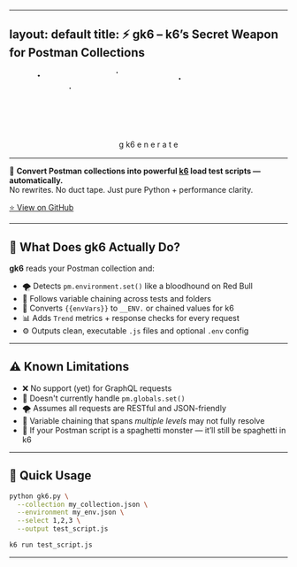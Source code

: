 
---
layout: default
title: ⚡️ gk6 – k6’s Secret Weapon for Postman Collections
---
<div style="text-align:center; margin-bottom: 1rem;">
<svg viewBox="0 0 800 200" width="90%" height="200" xmlns="http://www.w3.org/2000/svg">
  <!-- Stars -->
  <circle class="star" cx="50" cy="20" r="3"/>
  <circle class="star" cx="300" cy="10" r="2"/>
  <circle class="star" cx="500" cy="30" r="2.5"/>
  <circle class="star" cx="150" cy="60" r="2"/>

  <!-- Sliding Text: g → generate → k6 -->
  <text x="300" y="100" class="letter g burning">g</text>
  <text x="332" y="100" class="letter k6 burning">k6</text>
  <g class="generate-group">
    <text x="322" y="100" class="letter">e</text>
    <text x="346" y="100" class="letter">n</text>
    <text x="370" y="100" class="letter">e</text>
    <text x="394" y="100" class="letter">r</text>
    <text x="418" y="100" class="letter">a</text>
    <text x="442" y="100" class="letter">t</text>
    <text x="466" y="100" class="letter">e</text>
    <text x="490" y="100" class="letter"> </text>
  </g>

  <!-- Firework sparks -->
  <g class="firework-group">
<circle class="firework color1" cx="100" cy="90" r="4"/>
<circle class="firework color2" cx="112" cy="90" r="4"/>
<circle class="firework color3" cx="124" cy="90" r="4"/>
<circle class="firework color4" cx="136" cy="90" r="4"/>
<circle class="firework color5" cx="148" cy="90" r="4"/>
<circle class="firework color1" cx="160" cy="90" r="4"/>
<circle class="firework color2" cx="172" cy="90" r="4"/>
<circle class="firework color3" cx="184" cy="90" r="4"/>
<circle class="firework color4" cx="196" cy="90" r="4"/>
<circle class="firework color5" cx="208" cy="90" r="4"/>
<circle class="firework color1" cx="220" cy="90" r="4"/>
<circle class="firework color2" cx="232" cy="90" r="4"/>
<circle class="firework color3" cx="244" cy="90" r="4"/>
<circle class="firework color4" cx="256" cy="90" r="4"/>
<circle class="firework color5" cx="268" cy="90" r="4"/>
<circle class="firework color1" cx="280" cy="90" r="4"/>
<circle class="firework color2" cx="292" cy="90" r="4"/>
<circle class="firework color3" cx="304" cy="90" r="4"/>
<circle class="firework color4" cx="316" cy="90" r="4"/>
<circle class="firework color5" cx="328" cy="90" r="4"/>
<circle class="firework color1" cx="340" cy="90" r="4"/>
<circle class="firework color2" cx="352" cy="90" r="4"/>
<circle class="firework color3" cx="364" cy="90" r="4"/>
<circle class="firework color4" cx="376" cy="90" r="4"/>
<circle class="firework color5" cx="388" cy="90" r="4"/>
<circle class="firework color1" cx="400" cy="90" r="4"/>
<circle class="firework color2" cx="412" cy="90" r="4"/>
<circle class="firework color3" cx="424" cy="90" r="4"/>
<circle class="firework color4" cx="436" cy="90" r="4"/>
<circle class="firework color5" cx="448" cy="90" r="4"/>
<circle class="firework color1" cx="460" cy="90" r="4"/>
<circle class="firework color2" cx="472" cy="90" r="4"/>
<circle class="firework color3" cx="484" cy="90" r="4"/>
<circle class="firework color4" cx="496" cy="90" r="4"/>
<circle class="firework color5" cx="508" cy="90" r="4"/>
<circle class="firework color1" cx="520" cy="90" r="4"/>
<circle class="firework color2" cx="532" cy="90" r="4"/>
<circle class="firework color3" cx="544" cy="90" r="4"/>
<circle class="firework color4" cx="556" cy="90" r="4"/>
<circle class="firework color5" cx="568" cy="90" r="4"/>
<circle class="firework color1" cx="580" cy="90" r="4"/>
<circle class="firework color2" cx="592" cy="90" r="4"/>
<circle class="firework color3" cx="604" cy="90" r="4"/>
<circle class="firework color4" cx="616" cy="90" r="4"/>
<circle class="firework color5" cx="628" cy="90" r="4"/>
<rect class="confetti" x="100" y="90" width="6" height="3"/>
<rect class="confetti" x="112" y="90" width="6" height="3"/>
<rect class="confetti" x="124" y="90" width="6" height="3"/>
<rect class="confetti" x="136" y="90" width="6" height="3"/>
<rect class="confetti" x="148" y="90" width="6" height="3"/>
<rect class="confetti" x="160" y="90" width="6" height="3"/>
<rect class="confetti" x="172" y="90" width="6" height="3"/>
<rect class="confetti" x="184" y="90" width="6" height="3"/>
<rect class="confetti" x="196" y="90" width="6" height="3"/>
<rect class="confetti" x="208" y="90" width="6" height="3"/>
<rect class="confetti" x="220" y="90" width="6" height="3"/>
<rect class="confetti" x="232" y="90" width="6" height="3"/>
<rect class="confetti" x="244" y="90" width="6" height="3"/>
<rect class="confetti" x="256" y="90" width="6" height="3"/>
<rect class="confetti" x="268" y="90" width="6" height="3"/>
<rect class="confetti" x="280" y="90" width="6" height="3"/>
<rect class="confetti" x="292" y="90" width="6" height="3"/>
<rect class="confetti" x="304" y="90" width="6" height="3"/>
<rect class="confetti" x="316" y="90" width="6" height="3"/>
<rect class="confetti" x="328" y="90" width="6" height="3"/>
<rect class="confetti" x="340" y="90" width="6" height="3"/>
<rect class="confetti" x="352" y="90" width="6" height="3"/>
<rect class="confetti" x="364" y="90" width="6" height="3"/>
<rect class="confetti" x="376" y="90" width="6" height="3"/>
<rect class="confetti" x="388" y="90" width="6" height="3"/>
<rect class="confetti" x="400" y="90" width="6" height="3"/>
<rect class="confetti" x="412" y="90" width="6" height="3"/>
<rect class="confetti" x="424" y="90" width="6" height="3"/>
<rect class="confetti" x="436" y="90" width="6" height="3"/>
<rect class="confetti" x="448" y="90" width="6" height="3"/>
<rect class="confetti" x="460" y="90" width="6" height="3"/>
<rect class="confetti" x="472" y="90" width="6" height="3"/>
<rect class="confetti" x="484" y="90" width="6" height="3"/>
<rect class="confetti" x="496" y="90" width="6" height="3"/>
<rect class="confetti" x="508" y="90" width="6" height="3"/>
<rect class="confetti" x="520" y="90" width="6" height="3"/>
<rect class="confetti" x="532" y="90" width="6" height="3"/>
<rect class="confetti" x="544" y="90" width="6" height="3"/>
<rect class="confetti" x="556" y="90" width="6" height="3"/>
<rect class="confetti" x="568" y="90" width="6" height="3"/>
<rect class="confetti" x="580" y="90" width="6" height="3"/>
<rect class="confetti" x="592" y="90" width="6" height="3"/>
<rect class="confetti" x="604" y="90" width="6" height="3"/>
<rect class="confetti" x="616" y="90" width="6" height="3"/>
<rect class="confetti" x="628" y="90" width="6" height="3"/>
<rect class="confetti" x="640" y="90" width="6" height="3"/>
<rect class="confetti" x="652" y="90" width="6" height="3"/>
<rect class="confetti" x="664" y="90" width="6" height="3"/>
<rect class="confetti" x="676" y="90" width="6" height="3"/>
<rect class="confetti" x="688" y="90" width="6" height="3"/>
  </g>
</svg>
</div>

---

🧠 **Convert Postman collections into powerful [k6](https://k6.io) load test scripts — automatically.**  
No rewrites. No duct tape. Just pure Python + performance clarity.

[⭐ View on GitHub](https://github.com/gopikrishna4595/gk6)

---

## 🚀 What Does gk6 Actually Do?

**gk6** reads your Postman collection and:

- 🌪️ Detects `pm.environment.set()` like a bloodhound on Red Bull  
- 🔗 Follows variable chaining across tests and folders  
- 🧬 Converts `{{envVars}}` to `__ENV.` or chained values for k6  
- 📊 Adds `Trend` metrics + response checks for every request  
- ⚙️ Outputs clean, executable `.js` files and optional `.env` config

---

## ⚠️ Known Limitations

- ❌ No support (yet) for GraphQL requests
- 🧱 Doesn't currently handle `pm.globals.set()`
- 🌪️ Assumes all requests are RESTful and JSON-friendly
- 🔗 Variable chaining that spans *multiple levels* may not fully resolve
- 👻 If your Postman script is a spaghetti monster — it’ll still be spaghetti in k6

---

## 🚀 Quick Usage

```bash
python gk6.py \
  --collection my_collection.json \
  --environment my_env.json \
  --select 1,2,3 \
  --output test_script.js

k6 run test_script.js
```

---
